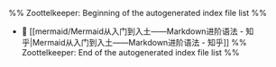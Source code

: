 %% Zoottelkeeper: Beginning of the autogenerated index file list  %%
- 📄 [[mermaid/Mermaid从入门到入土——Markdown进阶语法 - 知乎|Mermaid从入门到入土——Markdown进阶语法 - 知乎]]
%% Zoottelkeeper: End of the autogenerated index file list  %%

